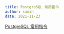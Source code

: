 ```yaml
title: PostgreSQL 常用指令
author: samin
date: 2021-11-23
```

[PostgreSQL 常用指令](https://gaudy-feels-700.notion.site/PostgreSQL-f586b5980abc43ffb49644080aa322bf)